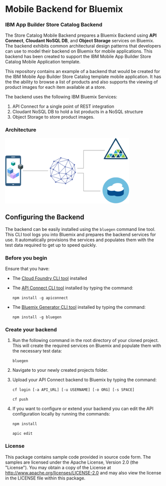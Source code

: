 # Mobile Backend for Bluemix
### IBM App Builder Store Catalog Backend
The Store Catalog Mobile Backend prepares a Bluemix Backend using  **API Connect**, **Cloudant NoSQL DB**, and **Object Storage** services on Bluemix. The backend exhibits common architectural design patterns that developers can use to model their backend on Bluemix for mobile applications. This backend has been created to support the IBM Mobile App Builder Store Catalog Mobile Application template.

This repository contains an example of a backend that would be created for the IBM Mobile App Builder Store Catalog template mobile application. It has the the ability to browse a list of products and also supports the viewing of product images for each item available at a store.

The backend uses the following IBM Bluemix Services:

1. API Connect for a single point of REST integration
2. Cloudant NoSQL DB to hold a list products in a NoSQL structure
3. Object Storage to store product images.

### Architecture
<img src="readme/1.png" alt="backend architecture" width="400px"/>

## Configuring the Backend

The backend can be easily installed using the `bluegen` command line tool. This CLI tool logs you into Bluemix and prepares the backend services for use. It automatically provisions the services and populates them with the test data required to get up to speed quickly.

### Before you begin
Ensure that you have:

* The [Cloud Foundry CLI tool](https://github.com/cloudfoundry/cli) installed
* The [API Connect CLI tool](https://www.npmjs.com/package/apiconnect) installed by typing the command:

	`npm install -g apiconnect`
* The [Bluemix Generator CLI tool]() installed by typing the command:

	`npm install -g bluegen`


### Create your backend

1. Run the following command in the root directory of your cloned project. This will create the required services on Bluemix and populate them with the necessary test data:

	`bluegen`

2. Navigate to your newly created projects folder.
3. Upload your API Connect backend to Bluemix by typing the command:
    
	`cf login [-a API_URL] [-u USERNAME] [-o ORG] [-s SPACE]`

	`cf push`

4. If you want to configure or extend your backend you can edit the API configuration locally by running the commands:

	`npm install`

	`apic edit`



### License
This package contains sample code provided in source code form. The samples are licensed under the Apache License, Version 2.0 (the "License"). You may obtain a copy of the License at http://www.apache.org/licenses/LICENSE-2.0 and may also view the license in the LICENSE file within this package.
